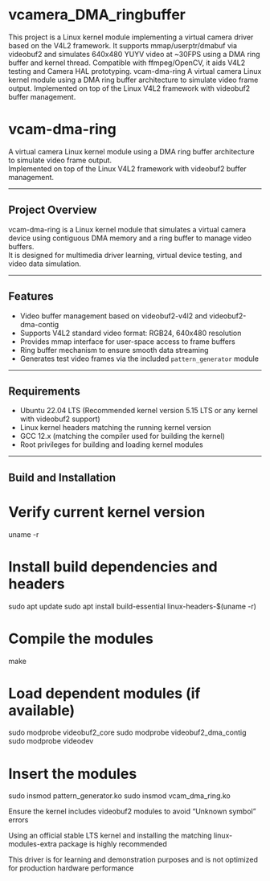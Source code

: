 # vcamera_DMA_ringbuffer
This project is a Linux kernel module implementing a virtual camera driver based on the V4L2 framework. It supports mmap/userptr/dmabuf via videobuf2 and simulates 640x480 YUYV video at ~30FPS using a DMA ring buffer and kernel thread. Compatible with ffmpeg/OpenCV, it aids V4L2 testing and Camera HAL prototyping.
vcam-dma-ring
A virtual camera Linux kernel module using a DMA ring buffer architecture to simulate video frame output.
Implemented on top of the Linux V4L2 framework with videobuf2 buffer management.

# vcam-dma-ring

A virtual camera Linux kernel module using a DMA ring buffer architecture to simulate video frame output.  
Implemented on top of the Linux V4L2 framework with videobuf2 buffer management.

---

## Project Overview

vcam-dma-ring is a Linux kernel module that simulates a virtual camera device using contiguous DMA memory and a ring buffer to manage video buffers.  
It is designed for multimedia driver learning, virtual device testing, and video data simulation.

---

## Features

- Video buffer management based on videobuf2-v4l2 and videobuf2-dma-contig
- Supports V4L2 standard video format: RGB24, 640x480 resolution
- Provides mmap interface for user-space access to frame buffers
- Ring buffer mechanism to ensure smooth data streaming
- Generates test video frames via the included `pattern_generator` module

---

## Requirements

- Ubuntu 22.04 LTS (Recommended kernel version 5.15 LTS or any kernel with videobuf2 support)
- Linux kernel headers matching the running kernel version
- GCC 12.x (matching the compiler used for building the kernel)
- Root privileges for building and loading kernel modules

---

## Build and Installation


# Verify current kernel version
uname -r

# Install build dependencies and headers
sudo apt update
sudo apt install build-essential linux-headers-$(uname -r)

# Compile the modules
make

# Load dependent modules (if available)
sudo modprobe videobuf2_core
sudo modprobe videobuf2_dma_contig
sudo modprobe videodev

# Insert the modules
sudo insmod pattern_generator.ko
sudo insmod vcam_dma_ring.ko

Ensure the kernel includes videobuf2 modules to avoid “Unknown symbol” errors

Using an official stable LTS kernel and installing the matching linux-modules-extra package is highly recommended

This driver is for learning and demonstration purposes and is not optimized for production hardware performance
